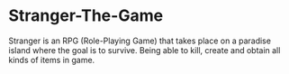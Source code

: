 # Stranger-The-Game
Stranger is an RPG (Role-Playing Game) that takes place on a paradise island where the goal is to survive. Being able to kill, create and obtain all kinds of items in game.
